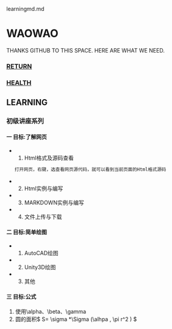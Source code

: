 learningmd.md
# WAOWAO
THANKS GITHUB TO THIS SPACE. HERE ARE WHAT WE NEED. 

### [RETURN](https://github.com/waowao/waowao.github.io/blob/master/readme.md/)
### [HEALTH](https://github.com/waowao/waowao.github.io/blob/master/health-tangniaobing.md/)
  
## LEARNING

### 初级讲座系列

#### 一 目标:了解网页
- 1. Html格式及源码查看
```MARKDOWN
   打开网页，右键，选查看网页源代码，就可以看到当前页面的Html格式源码
```
- 2. Html实例与编写

- 3. MARKDOWN实例与编写

- 4. 文件上传与下载

#### 二 目标:简单绘图
- 1. AutoCAD绘图
- 2. Unity3D绘图
- 3. 其他

#### 三 目标:公式

1.	使用\alpha、\beta、\gamma
2. 圆的面积$ S= \sigma *\Sigma (\alhpa , \pi r^2 ) $ 
